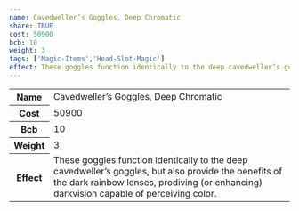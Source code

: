 ```yaml
---
name: Cavedweller’s Goggles, Deep Chromatic
share: TRUE
cost: 50900
bcb: 10
weight: 3
tags: ['Magic-Items','Head-Slot-Magic']
effect: These goggles function identically to the deep cavedweller’s goggles, but also provide the benefits of the dark rainbow lenses, prodiving (or enhancing) darkvision capable of perceiving color.
---
```

<p><span style="overflow-x: auto;"><table><tbody><tr><th>Name</th><td>Cavedweller’s Goggles, Deep Chromatic</td></tr><tr><th>Cost</th><td>50900</td></tr><tr><th>Bcb</th><td>10</td></tr><tr><th>Weight</th><td>3</td></tr><tr><th>Effect</th><td>These goggles function identically to the deep cavedweller’s goggles, but also provide the benefits of the dark rainbow lenses, prodiving (or enhancing) darkvision capable of perceiving color.</td></tr></tbody></table></span></p>